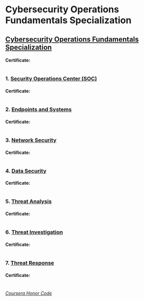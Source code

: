 # Cybersecurity Operations Fundamentals Specialization


## [Cybersecurity Operations Fundamentals Specialization](https://www.coursera.org/specializations/cbrops)
####    **Certificate:** 
#

### 1. [Security Operations Center (SOC)](https://www.coursera.org/learn/security-operations-center-soc?specialization=cbrops)

####    **Certificate:** 
#

### 2. [Endpoints and Systems](https://www.coursera.org/learn/endpoints-and-systems?specialization=cbrops)

####    **Certificate:** 
#

### 3. [Network Security](https://www.coursera.org/learn/network-security?specialization=cbrops)

####    **Certificate:** 
#

### 4. [Data Security](https://www.coursera.org/learn/data-security?specialization=cbrops)

####    **Certificate:** 
#

### 5. [Threat Analysis](https://www.coursera.org/learn/threat-analysis?specialization=cbrops)

####    **Certificate:** 
#

### 6. [Threat Investigation](https://www.coursera.org/learn/threat?specialization=cbrops)

####    **Certificate:** 
#

### 7. [Threat Response](https://www.coursera.org/learn/threat-response?specialization=cbrops)

####    **Certificate:** 
#


[*Coursera Honor Code*](https://www.coursera.support/s/article/209818863-Coursera-Honor-Code?language=en_US)
